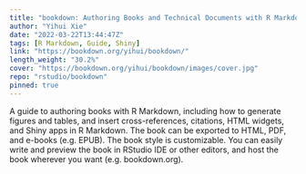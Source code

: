 ```yaml
---
title: "bookdown: Authoring Books and Technical Documents with R Markdown"
author: "Yihui Xie"
date: "2022-03-22T13:44:47Z"
tags: [R Markdown, Guide, Shiny]
link: "https://bookdown.org/yihui/bookdown/"
length_weight: "30.2%"
cover: "https://bookdown.org/yihui/bookdown/images/cover.jpg"
repo: "rstudio/bookdown"
pinned: true
---
```


A guide to authoring books with R Markdown, including how to generate figures and tables, and insert cross-references, citations, HTML widgets, and Shiny apps in R Markdown. The book can be exported to HTML, PDF, and e-books (e.g. EPUB). The book style is customizable. You can easily write and preview the book in RStudio IDE or other editors, and host the book wherever you want (e.g. bookdown.org).
